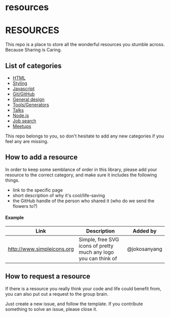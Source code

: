# resources

# RESOURCES

This repo is a place to store all the wonderful resources you stumble across.
Because Sharing is Caring.

## List of categories

- [HTML](./directory/html.md)
- [Styling](./directory/styling.md)
- [Javascript](./directory/javascript.md)
- [Git/GitHub](./directory/git.md)
- [General design](./directory/design.md)
- [Tools/Generators](./directory/tools.md)
- [Talks](./directory/talks.md)
- [Node.js](./directory/node.md)
- [Job search](./directory/jobs.md)
- [Meetups](./directory/meetups.md)

This repo belongs to you, so don't hesitate to add any new categories if you feel any are missing.

## How to add a resource

In order to keep some semblance of order in this library, please add your resource to the correct category, and make sure it includes the following things.

- link to the specific page
- short description of why it's cool/life-saving
- the GitHub handle of the person who shared it (who do we send the flowers to?)

#### Example

| Link                       | Description                                                     | Added by     |
| -------------------------- | --------------------------------------------------------------- | ------------ |
| http://www.simpleicons.org | Simple, free SVG icons of pretty much any logo you can think of | @jokosanyang |

## How to request a resource

If there is a resource you really think your code and life could benefit from, you can also put out a request to the group brain.

Just create a new issue, and follow the template.
If you contribute something to solve an issue, please close it.
